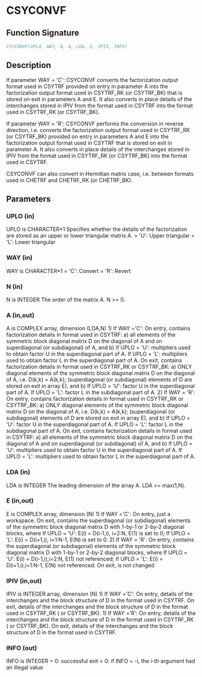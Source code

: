 # CSYCONVF

## Function Signature

```fortran
CSYCONVF(UPLO, WAY, N, A, LDA, E, IPIV, INFO)
```

## Description

 If parameter WAY = 'C':
 CSYCONVF converts the factorization output format used in
 CSYTRF provided on entry in parameter A into the factorization
 output format used in CSYTRF_RK (or CSYTRF_BK) that is stored
 on exit in parameters A and E. It also converts in place details of
 the interchanges stored in IPIV from the format used in CSYTRF into
 the format used in CSYTRF_RK (or CSYTRF_BK).

 If parameter WAY = 'R':
 CSYCONVF performs the conversion in reverse direction, i.e.
 converts the factorization output format used in CSYTRF_RK
 (or CSYTRF_BK) provided on entry in parameters A and E into
 the factorization output format used in CSYTRF that is stored
 on exit in parameter A. It also converts in place details of
 the interchanges stored in IPIV from the format used in CSYTRF_RK
 (or CSYTRF_BK) into the format used in CSYTRF.

 CSYCONVF can also convert in Hermitian matrix case, i.e. between
 formats used in CHETRF and CHETRF_RK (or CHETRF_BK).

## Parameters

### UPLO (in)

UPLO is CHARACTER*1 Specifies whether the details of the factorization are stored as an upper or lower triangular matrix A. = 'U': Upper triangular = 'L': Lower triangular

### WAY (in)

WAY is CHARACTER*1 = 'C': Convert = 'R': Revert

### N (in)

N is INTEGER The order of the matrix A. N >= 0.

### A (in,out)

A is COMPLEX array, dimension (LDA,N) 1) If WAY ='C': On entry, contains factorization details in format used in CSYTRF: a) all elements of the symmetric block diagonal matrix D on the diagonal of A and on superdiagonal (or subdiagonal) of A, and b) If UPLO = 'U': multipliers used to obtain factor U in the superdiagonal part of A. If UPLO = 'L': multipliers used to obtain factor L in the superdiagonal part of A. On exit, contains factorization details in format used in CSYTRF_RK or CSYTRF_BK: a) ONLY diagonal elements of the symmetric block diagonal matrix D on the diagonal of A, i.e. D(k,k) = A(k,k); (superdiagonal (or subdiagonal) elements of D are stored on exit in array E), and b) If UPLO = 'U': factor U in the superdiagonal part of A. If UPLO = 'L': factor L in the subdiagonal part of A. 2) If WAY = 'R': On entry, contains factorization details in format used in CSYTRF_RK or CSYTRF_BK: a) ONLY diagonal elements of the symmetric block diagonal matrix D on the diagonal of A, i.e. D(k,k) = A(k,k); (superdiagonal (or subdiagonal) elements of D are stored on exit in array E), and b) If UPLO = 'U': factor U in the superdiagonal part of A. If UPLO = 'L': factor L in the subdiagonal part of A. On exit, contains factorization details in format used in CSYTRF: a) all elements of the symmetric block diagonal matrix D on the diagonal of A and on superdiagonal (or subdiagonal) of A, and b) If UPLO = 'U': multipliers used to obtain factor U in the superdiagonal part of A. If UPLO = 'L': multipliers used to obtain factor L in the superdiagonal part of A.

### LDA (in)

LDA is INTEGER The leading dimension of the array A. LDA >= max(1,N).

### E (in,out)

E is COMPLEX array, dimension (N) 1) If WAY ='C': On entry, just a workspace. On exit, contains the superdiagonal (or subdiagonal) elements of the symmetric block diagonal matrix D with 1-by-1 or 2-by-2 diagonal blocks, where If UPLO = 'U': E(i) = D(i-1,i), i=2:N, E(1) is set to 0; If UPLO = 'L': E(i) = D(i+1,i), i=1:N-1, E(N) is set to 0. 2) If WAY = 'R': On entry, contains the superdiagonal (or subdiagonal) elements of the symmetric block diagonal matrix D with 1-by-1 or 2-by-2 diagonal blocks, where If UPLO = 'U': E(i) = D(i-1,i),i=2:N, E(1) not referenced; If UPLO = 'L': E(i) = D(i+1,i),i=1:N-1, E(N) not referenced. On exit, is not changed

### IPIV (in,out)

IPIV is INTEGER array, dimension (N) 1) If WAY ='C': On entry, details of the interchanges and the block structure of D in the format used in CSYTRF. On exit, details of the interchanges and the block structure of D in the format used in CSYTRF_RK ( or CSYTRF_BK). 1) If WAY ='R': On entry, details of the interchanges and the block structure of D in the format used in CSYTRF_RK ( or CSYTRF_BK). On exit, details of the interchanges and the block structure of D in the format used in CSYTRF.

### INFO (out)

INFO is INTEGER = 0: successful exit < 0: if INFO = -i, the i-th argument had an illegal value

